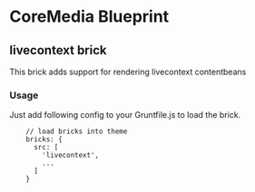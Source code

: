 # CoreMedia Blueprint

## livecontext brick

This brick adds support for rendering livecontext contentbeans

### Usage

Just add following config to your Gruntfile.js to load the brick.

```
    // load bricks into theme
    bricks: {
      src: [
        'livecontext',
        ...
      ]
    }
```
